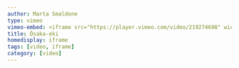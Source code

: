 ```yaml
---
author: Marta Smaldone
type: vimeo
vimeo-embed: <iframe src="https://player.vimeo.com/video/219274698" width="640" height="360" frameborder="0" webkitallowfullscreen mozallowfullscreen allowfullscreen></iframe>
title: Ōsaka-eki
homedisplay: iframe
tags: [video, iframe]
category: [video]
---
```





